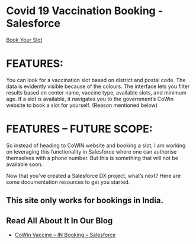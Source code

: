 # Covid 19 Vaccination Booking - Salesforce


[Book Your Slot](https://binge-developer-edition.ap24.force.com/covidsupport)

# FEATURES:
You can look for a vaccination slot based on district and postal code.
The data is evidently visible because of the colours.
The interface lets you filter results based on center name, vaccine type, available slots, and minimum age.
If a slot is available, it navigates you to the government’s CoWin website to book a slot for yourself. (Reason mentioned below)

# FEATURES – FUTURE SCOPE:
So instead of heading to CoWIN website and booking a slot, I am working on leveraging this functionality in Salesforce where one can authorise themselves with a phone number. But this is something that will not be available soon.

Now that you’ve created a Salesforce DX project, what’s next? Here are some documentation resources to get you started.

## This site only works for bookings in India.

## Read All About It In Our Blog

- [CoWin Vaccine – IN Booking – Salesforce](https://salesforcebinge.com/2021/05/10/cowin-vaccine-in-booking-salesforce/)
